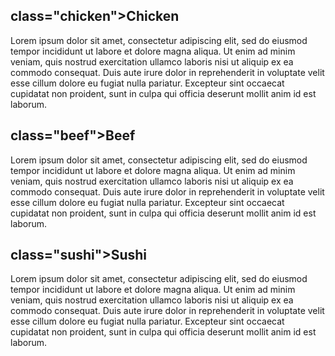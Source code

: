 <!DOCTYPE html>
<html>
<head>
    <meta charset="utf-8">
    <title> Our Menu</title>
    
</head>
<body>
<section>
<h2> class="chicken">Chicken</h2>
            <p>Lorem ipsum dolor sit amet, consectetur adipiscing elit, sed do eiusmod tempor incididunt ut labore et                     dolore magna aliqua. Ut enim ad minim veniam, quis nostrud exercitation ullamco laboris nisi ut aliquip ex                 ea commodo consequat. Duis aute irure dolor in reprehenderit in voluptate velit esse cillum dolore eu                      fugiat nulla pariatur. Excepteur sint occaecat cupidatat non proident, sunt in culpa qui officia deserunt                  mollit anim id est laborum.</p>

<h2> class="beef">Beef</h2>
            <p>Lorem ipsum dolor sit amet, consectetur adipiscing elit, sed do eiusmod tempor incididunt ut labore et                     dolore magna aliqua. Ut enim ad minim veniam, quis nostrud exercitation ullamco laboris nisi ut aliquip ex                 ea commodo consequat. Duis aute irure dolor in reprehenderit in voluptate velit esse cillum dolore eu                     fugiat nulla pariatur. Excepteur sint occaecat cupidatat non proident, sunt in culpa qui officia deserunt                  mollit anim id est laborum.</p>

<h2> class="sushi">Sushi</h2>
            <p>Lorem ipsum dolor sit amet, consectetur adipiscing elit, sed do eiusmod tempor incididunt ut labore et                     dolore magna aliqua. Ut enim ad minim veniam, quis nostrud exercitation ullamco laboris nisi ut aliquip ex                 ea commodo consequat. Duis aute irure dolor in reprehenderit in voluptate velit esse cillum dolore eu                      fugiat nulla pariatur. Excepteur sint occaecat cupidatat non proident, sunt in culpa qui officia deserunt                  mollit anim id est laborum.</p>
</section>   

</body>

</html>
